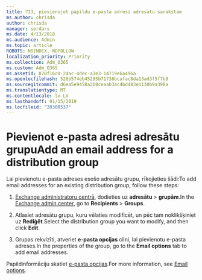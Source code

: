 ```yaml
---
title: 713, pievienojot papildu e-pasta adresi adresātu sarakstam
ms.author: chrisda
author: chrisda
manager: serdars
ms.date: 4/13/2018
ms.audience: Admin
ms.topic: article
ROBOTS: NOINDEX, NOFOLLOW
localization_priority: Priority
ms.collection: Adm_O365
ms.custom: Adm_O365
ms.assetid: 870f16c0-24ac-4dec-a3e3-14719e6a496a
ms.openlocfilehash: 528b574eb45295b71738bcafac8da13ad3f5f7b9
ms.sourcegitcommit: d6ea5e9458a2b8ceaab3ac4bd483e1130b9a398a
ms.translationtype: MT
ms.contentlocale: lv-LV
ms.lasthandoff: 01/15/2019
ms.locfileid: "28300537"
---
```

# <a name="add-an-email-address-for-a-distribution-group"></a><span data-ttu-id="73171-102">Pievienot e-pasta adresi adresātu grupu</span><span class="sxs-lookup"><span data-stu-id="73171-102">Add an email address for a distribution group</span></span>

<span data-ttu-id="73171-103">Lai pievienotu e-pasta adreses esošo adresātu grupu, rīkojieties šādi:</span><span class="sxs-lookup"><span data-stu-id="73171-103">To add email addresses for an existing distribution group, follow these steps:</span></span>
  
1. <span data-ttu-id="73171-104">[Exchange administratoru centrā](https://outlook.office365.com/ecp/), dodieties uz **adresātu** \> **grupām**.</span><span class="sxs-lookup"><span data-stu-id="73171-104">In the [Exchange admin center](https://outlook.office365.com/ecp/), go to **Recipients** \> **Groups**.</span></span>
    
2. <span data-ttu-id="73171-105">Atlasiet adresātu grupu, kuru vēlaties modificēt, un pēc tam noklikšķiniet uz **Rediģēt**.</span><span class="sxs-lookup"><span data-stu-id="73171-105">Select the distribution group you want to modify, and then click **Edit**.</span></span>
    
3. <span data-ttu-id="73171-106">Grupas rekvizīti, atveriet **e-pasta opcijas** cilni, lai pievienotu e-pasta adreses.</span><span class="sxs-lookup"><span data-stu-id="73171-106">In the properties of the group, go to the **Email options** tab to add email addresses.</span></span> 
    
<span data-ttu-id="73171-107">Papildinformāciju skatiet [e-pasta opcijas](https://technet.microsoft.com/library/bb124513.aspx#emailoptions).</span><span class="sxs-lookup"><span data-stu-id="73171-107">For more information, see [Email options](https://technet.microsoft.com/library/bb124513.aspx#emailoptions).</span></span>
  

